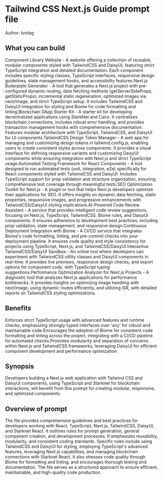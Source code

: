 # Tailwind CSS Next.js Guide  prompt file

Author: brolag

## What you can build
Component Library Website - A website offering a collection of reusable, modular components styled with TailwindCSS and DaisyUI, featuring strict TypeScript integration and detailed documentation. Each component includes specific styling classes, TypeScript interfaces, responsive design guidelines, state management hooks, and accessibility features.Next.js Boilerplate Generator - A tool that generates a Next.js project with pre-configured dynamic routing, data fetching methods (getServerSideProps, getStaticProps), incremental static regeneration, optimized images via next/image, and strict TypeScript setup. It includes TailwindCSS and DaisyUI integration for styling and Biome for code formatting and linting.Blockchain DApp Starter Kit - A starter kit for developing decentralized applications using StarkNet and Cairo. It centralizes blockchain connections, includes robust error handling, and provides transaction management hooks with comprehensive documentation. Features modular architecture with TypeScript, TailwindCSS, and DaisyUI for UI components.TailwindCSS Design Token Manager - A web app for managing and customizing design tokens in tailwind.config.js, enabling users to create consistent styles across components. It provides a visual interface for defining responsive variants and customizing DaisyUI components while ensuring integration with Next.js and strict TypeScript usage.Automated Testing Framework for React Components - A tool designed to run automated tests (unit, integration, e2e) specifically for React components styled with TailwindCSS and DaisyUI. Includes TypeScript support for prop validation and structure organization, ensuring comprehensive test coverage through meaningful tests.SEO Optimization Toolkit for Next.js - A plugin or tool that helps Next.js developers optimize their applications for SEO. It offers insights on dynamic data fetching, static properties, responsive images, and progressive enhancements with TailwindCSS/DaisyUI styling implications.AI-Powered Code Review Assistant - A service that provides intelligent code review suggestions, focusing on Next.js, TypeScript, TailwindCSS, Biome rules, and DaisyUI components. It ensures adherence to development best practices, including prop validation, state management, and responsive design.Continuous Deployment Integration with Biome - A CI/CD service that integrates Biome's code formatting, linting, and pre-commit checks into your deployment pipeline. It ensures code quality and style consistency for projects using TypeScript, Next.js, and TailwindCSS/DaisyUI.Interactive TailwindCSS/DaisyUI Sandbox - An online tool where developers can experiment with TailwindCSS utility classes and DaisyUI components in real-time. It provides live previews, responsive design checks, and export options for component code, with TypeScript typing suggestions.Performance Optimization Analyzer for Next.js Projects - A diagnostic tool that analyzes Next.js applications for performance bottlenecks. It provides insights on optimizing image handling with next/image, using dynamic routes efficiently, and utilizing ISR, with detailed reports on TailwindCSS styling optimizations.

## Benefits
Enforces strict TypeScript usage with advanced features and runtime checks, emphasizing strongly-typed interfaces over 'any' for robust and maintainable code.Encourages the adoption of Biome for consistent code formatting and linting across the project, integrating with a CI/CD pipeline for automated checks.Promotes modularity and separation of concerns within Next.js and TailwindCSS frameworks, leveraging DaisyUI for efficient component development and performance optimization.

## Synopsis
Developers building a Next.js web application with Tailwind CSS and DaisyUI components, using TypeScript and Starknet for blockchain interactions, will benefit from this prompt for creating modular, responsive, and optimized components.

## Overview of  prompt
The  file provides comprehensive guidelines and best practices for developers working with React, TypeScript, Next.js, TailwindCSS, DaisyUI, and Starknet React. It outlines rules for prompt generation, general component creation, and development processes. It emphasizes reusability, modularity, and consistent coding standards. Specific rules include using TailwindCSS and DaisyUI for styling, employing TypeScript's advanced features, leveraging Next.js capabilities, and managing blockchain connections with Starknet React. It also stresses code quality through Biome for formatting and linting, and encourages thorough testing and documentation. The file serves as a structured approach to ensure efficient, maintainable, and high-quality code production.

